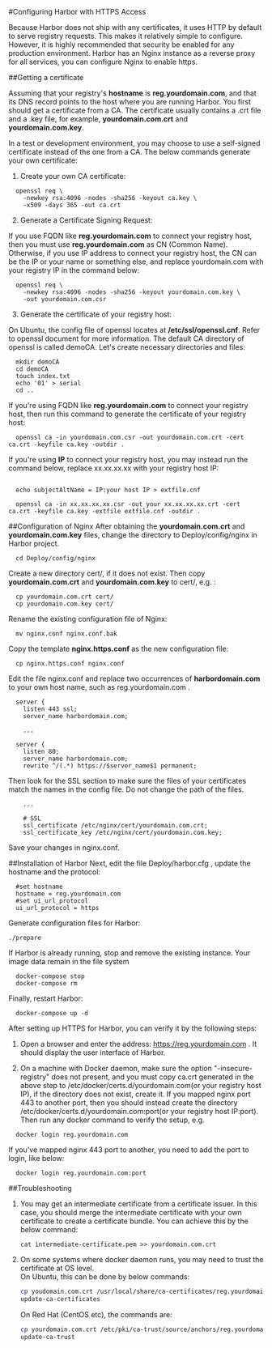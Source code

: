 #Configuring Harbor with HTTPS Access 

Because Harbor does not ship with any certificates, it uses HTTP by default to serve registry requests. This makes it relatively simple to configure. However, it is highly recommended that security be enabled for any production environment. Harbor has an Nginx instance as a reverse proxy for all services, you can configure Nginx to enable https.

##Getting a certificate

Assuming that your registry's **hostname** is **reg.yourdomain.com**, and that its DNS record points to the host where you are running Harbor. You first should get a certificate from a CA. The certificate usually contains a .crt file and a .key file, for example, **yourdomain.com.crt** and **yourdomain.com.key**.

In a test or development environment, you may choose to use a self-signed certificate instead of the one from a CA. The below commands generate your own certificate:

1) Create your own CA certificate:
```
  openssl req \
    -newkey rsa:4096 -nodes -sha256 -keyout ca.key \
    -x509 -days 365 -out ca.crt
```
2) Generate a Certificate Signing Request:

If you use FQDN like **reg.yourdomain.com** to connect your registry host, then you must use **reg.yourdomain.com** as CN (Common Name). 
Otherwise, if you use IP address to connect your registry host, the CN can be the IP or your name or something else, and replace yourdomain.com with your registry IP in the command below:
```
  openssl req \
    -newkey rsa:4096 -nodes -sha256 -keyout yourdomain.com.key \
    -out yourdomain.com.csr
```
3) Generate the certificate of your registry host:

On Ubuntu, the config file of openssl locates at **/etc/ssl/openssl.cnf**. Refer to openssl document for more information. The default CA directory of openssl is called demoCA. Let's create necessary directories and files:
```
  mkdir demoCA
  cd demoCA
  touch index.txt
  echo '01' > serial
  cd ..
 ```
If you're using FQDN like **reg.yourdomain.com** to connect your registry host, then run this command to generate the certificate of your registry host:
```
  openssl ca -in yourdomain.com.csr -out yourdomain.com.crt -cert ca.crt -keyfile ca.key -outdir .
```
If you're using **IP** to connect your registry host, you may instead run the command below, replace xx.xx.xx.xx with your registry host IP:
```
  
  echo subjectAltName = IP:your host IP > extfile.cnf

  openssl ca -in xx.xx.xx.xx.csr -out your xx.xx.xx.xx.crt -cert ca.crt -keyfile ca.key -extfile extfile.cnf -outdir .
```
##Configuration of Nginx
After obtaining the **yourdomain.com.crt** and **yourdomain.com.key** files, change the directory to Deploy/config/nginx in Harbor project.
```
  cd Deploy/config/nginx
```
Create a new directory cert/, if it does not exist. Then copy **yourdomain.com.crt** and **yourdomain.com.key** to cert/, e.g. :
```
  cp yourdomain.com.crt cert/
  cp yourdomain.com.key cert/ 
```

Rename the existing configuration file of Nginx:
```
  mv nginx.conf nginx.conf.bak
```
Copy the template **nginx.https.conf** as the new configuration file:
```
  cp nginx.https.conf nginx.conf
```
Edit the file nginx.conf and replace two occurrences of **harbordomain.com** to your own host name, such as reg.yourdomain.com .
```
  server {
    listen 443 ssl;
    server_name harbordomain.com;

    ...
    
  server {
    listen 80;
    server_name harbordomain.com;
    rewrite ^/(.*) https://$server_name$1 permanent;
```
Then look for the SSL section to make sure the files of your certificates match the names in the config file. Do not change the path of the files.
```
    ...
    
    # SSL
    ssl_certificate /etc/nginx/cert/yourdomain.com.crt;
    ssl_certificate_key /etc/nginx/cert/yourdomain.com.key;
```
Save your changes in nginx.conf.

##Installation of Harbor
Next, edit the file Deploy/harbor.cfg , update the hostname and the protocol:
```
  #set hostname
  hostname = reg.yourdomain.com
  #set ui_url_protocol
  ui_url_protocol = https
```

Generate configuration files for Harbor:
```
./prepare
```
If Harbor is already running, stop and remove the existing instance. Your image data remain in the file system
```
  docker-compose stop
  docker-compose rm
```
Finally, restart Harbor:
```
  docker-compose up -d
```
After setting up HTTPS for Harbor, you can verify it by the following steps:

1. Open a browser and enter the address: https://reg.yourdomain.com . It should display the user interface of Harbor.

2. On a machine with Docker daemon, make sure the option "-insecure-registry" does not present, and you must copy ca.crt generated in the above step to /etc/docker/certs.d/yourdomain.com(or your registry host IP), if the directory does not exist, create it.
If you mapped nginx port 443 to another port, then you should instead create the directory /etc/docker/certs.d/yourdomain.com:port(or your registry host IP:port). Then run any docker command to verify the setup, e.g. 

```
  docker login reg.yourdomain.com
```
If you've mapped nginx 443 port to another, you need to add the port to login, like below:

```
  docker login reg.yourdomain.com:port
```

##Troubleshooting
1. You may get an intermediate certificate from a certificate issuer. In this case, you should merge the intermediate certificate with your own certificate to create a certificate bundle. You can achieve this by the below command:  
    ```
    cat intermediate-certificate.pem >> yourdomain.com.crt 
    ```
2. On some systems where docker daemon runs, you may need to trust the certificate at OS level.  
   On Ubuntu, this can be done by below commands:  
    ```sh
    cp youdomain.com.crt /usr/local/share/ca-certificates/reg.yourdomain.com.crt
    update-ca-certificates
    ```  
    
   On Red Hat (CentOS etc), the commands are:  
    ```sh
    cp yourdomain.com.crt /etc/pki/ca-trust/source/anchors/reg.yourdomain.com.crt
    update-ca-trust
    ```
    
